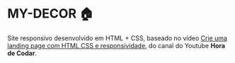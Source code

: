 # MY-DECOR 🏠

Site responsivo desenvolvido em HTML + CSS, baseado no vídeo [Crie uma landing page com HTML CSS e responsividade](https://www.youtube.com/watch?v=6wd7PK3G7Zo), do canal do Youtube __Hora de Codar__.<br/>
